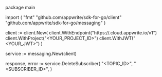 package main

import (
    "fmt"
    "github.com/appwrite/sdk-for-go/client"
    "github.com/appwrite/sdk-for-go/messaging"
)

client := client.New(
    client.WithEndpoint("https://<REGION>.cloud.appwrite.io/v1")
    client.WithProject("<YOUR_PROJECT_ID>")
    client.WithJWT("<YOUR_JWT>")
)

service := messaging.New(client)

response, error := service.DeleteSubscriber(
    "<TOPIC_ID>",
    "<SUBSCRIBER_ID>",
)
